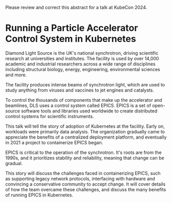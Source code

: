 Please review and correct this abstract for a talk at KubeCon 2024.

# Running a Particle Accelerator Control System in Kubernetes

Diamond Light Source is the UK's national synchrotron, driving scientific research at universities and institutes. The facility is used by over 14,000 academic and industrial researchers across a wide range of disciplines including structural biology, energy, engineering, environmental sciences and more.

The facility produces intense beams of synchrotron light, which are used to study anything from viruses and vaccines to jet engines and catalysts.

To control the thousands of components that make up the accelerator and beamlines, DLS uses a control system called EPICS. EPICS is a set of open-source software tools and libraries used worldwide to create distributed control systems for scientific instruments.

This talk will tell the story of adoption of Kubernetes at the facility. Early on, workloads were primarily data analysis. The organization gradually came to appreciate the benefits of a centralized deployment platform, and eventually in 2021 a project to containerize EPICS began.

EPICS is critical to the operation of the synchrotron. It's roots are from the 1990s, and it prioritizes stability and reliability, meaning that change can be gradual.

This story will discuss the challenges faced in containerizing EPICS, such as supporting legacy network protocols, interfacing with hardware and convincing a conservative community to accept change. It will cover details of how the team overcame these challenges, and discuss the many benefits of running EPICS in Kubernetes.
